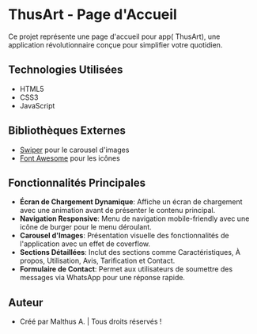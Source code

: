

# ThusArt - Page d'Accueil

Ce projet représente une  page d'accueil pour app( ThusArt), une application révolutionnaire conçue pour simplifier votre quotidien.

## Technologies Utilisées

- HTML5
- CSS3
- JavaScript

## Bibliothèques Externes

- [Swiper](https://swiperjs.com/) pour le carousel d'images
- [Font Awesome](https://fontawesome.com/) pour les icônes

## Fonctionnalités Principales

- **Écran de Chargement Dynamique**: Affiche un écran de chargement avec une animation avant de présenter le contenu principal.
- **Navigation Responsive**: Menu de navigation mobile-friendly avec une icône de burger pour le menu déroulant.
- **Carousel d'Images**: Présentation visuelle des fonctionnalités de l'application avec un effet de coverflow.
- **Sections Détaillées**: Inclut des sections comme Caractéristiques, À propos, Utilisation, Avis, Tarification et Contact.
- **Formulaire de Contact**: Permet aux utilisateurs de soumettre des messages via WhatsApp pour une réponse rapide.

## Auteur

- Créé par Malthus A. | Tous droits réservés !
